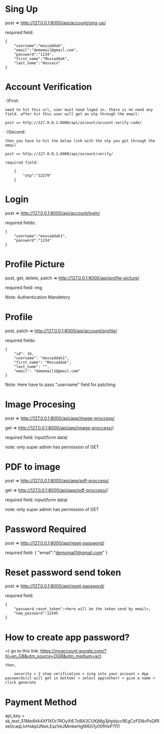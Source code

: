 # Sing Up
post => http://127.0.0.1:8000/api/account/sing-up/

required field: 

    {
        "username":"mossaddak",
        "email":"demomail@gmail.com",
        "password":"1234",
        "first_name":"Mossaddak",
        "last_name":"Hossain"
    }

# Account Verification
-)First:

    need to hit this url, user must need loged in. there is no need any field. after hit this user will get an otp through the email:

    post => http://127.0.0.1:8000/api/account/account-verify-code/

-)Second:

    then you have to hit the below link with the otp you got through the email 

    post => http://127.0.0.1:8000/api/account/verify/

    required field:

        {
            "otp":"12279"
        }

# Login
post => http://127.0.0.1:8000/api/account/login/

required fields:

    {
        "username":"mossaddak1",
        "password":"1234"
    }

# Profile Picture

post, get, delete, patch => http://127.0.0.1:8000/api/profile-picture/

required field: img

Note: Authentication Mandetory

# Profile 
post, patch => http://127.0.0.1:8000/api/account/profile/

required fields:

    {
        "id": 16,
        "username": "mossaddak1",
        "first_name": "Mossaddak",
        "last_name": "",
        "email": "demomail1@gmail.com"
    }

Note: Here have to pass "username" field for patching

# Image Procesing
post => http://127.0.0.1:8000/api/app/image-proccess/

get => http://127.0.0.1:8000/api/app/image-proccess/<id>/

required field: input(form data)

note: only super admin has permission of GET

# PDF to image
post => http://127.0.0.1:8000/api/app/pdf-proccess/

get => http://127.0.0.1:8000/api/app/pdf-proccess/<id>/

required field: input(form data)

note: only super admin has permission of GET

# Password Required
post => http://127.0.0.1:8000/api/reset-password/

required field:
    {
        "email":"demomail1@gmail.com"
    }

# Reset password send token
post => http://127.0.0.1:8000/api/reset-password/

required field:

    {
        "password_reset_token":<here will be the token send by email>,
        "new_password":12345
    }



# How to create app password?
=)
    go to this link: https://myaccount.google.com/?hl=en_GB&utm_source=OGB&utm_medium=act

    then,

        security > 2 step verification > sing into your account > App passwords(it will get in bottom) > select app(other) > give a name > click generate


# Payment Method
api_key = sk_test_51Mei6tA4Xf1XOr7ROyXtE7oBA3CUKjMg3jhpbjcc9EgCzFENvPxQfRxe0caqLIvHokpUNwLEazVeJMmkeHgW6G1y00fHxP7I11